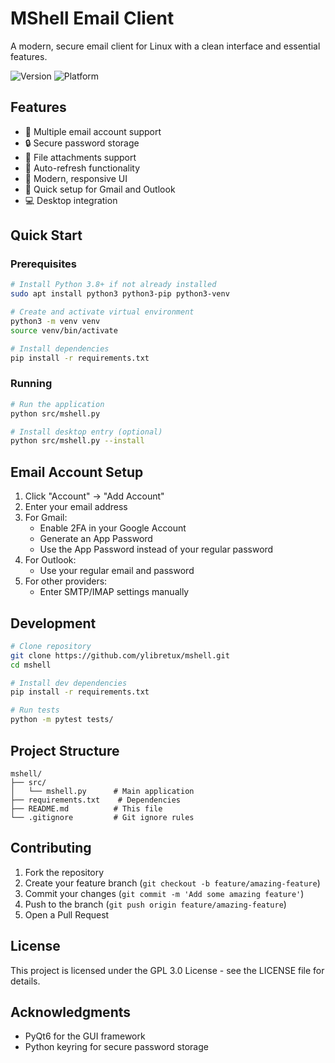 # MShell Email Client

A modern, secure email client for Linux with a clean interface and essential features.

![Version](https://img.shields.io/badge/version-1.0.0-blue.svg)
![Platform](https://img.shields.io/badge/platform-Linux-green.svg)

## Features

- 📧 Multiple email account support
- 🔒 Secure password storage
- 📎 File attachments support
- 🔄 Auto-refresh functionality
- 📱 Modern, responsive UI
- 🚀 Quick setup for Gmail and Outlook
- 💻 Desktop integration

## Quick Start

### Prerequisites

```bash
# Install Python 3.8+ if not already installed
sudo apt install python3 python3-pip python3-venv

# Create and activate virtual environment
python3 -m venv venv
source venv/bin/activate

# Install dependencies
pip install -r requirements.txt
```

### Running

```bash
# Run the application
python src/mshell.py

# Install desktop entry (optional)
python src/mshell.py --install
```

## Email Account Setup

1. Click "Account" → "Add Account"
2. Enter your email address
3. For Gmail:
   - Enable 2FA in your Google Account
   - Generate an App Password
   - Use the App Password instead of your regular password
4. For Outlook:
   - Use your regular email and password
5. For other providers:
   - Enter SMTP/IMAP settings manually

## Development

```bash
# Clone repository
git clone https://github.com/ylibretux/mshell.git
cd mshell

# Install dev dependencies
pip install -r requirements.txt

# Run tests
python -m pytest tests/
```

## Project Structure

```
mshell/
├── src/
│   └── mshell.py      # Main application
├── requirements.txt    # Dependencies
├── README.md          # This file
└── .gitignore         # Git ignore rules
```

## Contributing

1. Fork the repository
2. Create your feature branch (`git checkout -b feature/amazing-feature`)
3. Commit your changes (`git commit -m 'Add some amazing feature'`)
4. Push to the branch (`git push origin feature/amazing-feature`)
5. Open a Pull Request

## License

This project is licensed under the GPL 3.0 License - see the LICENSE file for details.

## Acknowledgments

- PyQt6 for the GUI framework
- Python keyring for secure password storage
